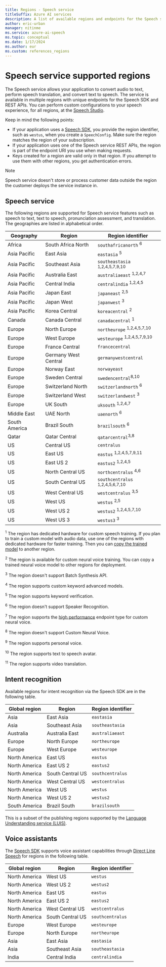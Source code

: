 ```yaml
---
title: Regions - Speech service
titleSuffix: Azure AI services
description: A list of available regions and endpoints for the Speech service, including speech to text, text to speech, and speech translation.
author: eric-urban
manager: nitinme
ms.service: azure-ai-speech
ms.topic: conceptual
ms.date: 1/17/2024
ms.author: eur
ms.custom: references_regions
---
```


# Speech service supported regions

The Speech service allows your application to convert audio to text, perform speech translation, and convert text to speech. The service is available in multiple regions with unique endpoints for the Speech SDK and REST APIs. You can perform custom configurations to your speech experience, for all regions, at the [Speech Studio](https://aka.ms/speechstudio/).

Keep in mind the following points:

- If your application uses a [Speech SDK](speech-sdk.md), you provide the region identifier, such as `westus`, when you create a `SpeechConfig`. Make sure the region matches the region of your subscription.
- If your application uses one of the Speech service REST APIs, the region is part of the endpoint URI you use when making requests.
- Keys created for a region are valid only in that region. If you attempt to use them with other regions, you get authentication errors.

> [!NOTE]
> Speech service doesn't store or process customer data outside the region the customer deploys the service instance in.

## Speech service

The following regions are supported for Speech service features such as speech to text, text to speech, pronunciation assessment, and translation. The geographies are listed in alphabetical order.

| Geography     | Region               | Region identifier                       |
| ------------- | -------------------- | --------------------------------------- |
| Africa        | South Africa North   | `southafricanorth` <sup>6</sup>         |
| Asia Pacific  | East Asia            | `eastasia` <sup>5</sup>                 |
| Asia Pacific  | Southeast Asia       | `southeastasia` <sup>1,2,4,5,7,9,10</sup>  |
| Asia Pacific  | Australia East       | `australiaeast` <sup>1,2,4,7</sup>      |
| Asia Pacific  | Central India        | `centralindia` <sup>1,2,4,5</sup>       |
| Asia Pacific  | Japan East           | `japaneast` <sup>2,5</sup>              |
| Asia Pacific  | Japan West           | `japanwest` <sup>3</sup>                |
| Asia Pacific  | Korea Central        | `koreacentral` <sup>2</sup>             |
| Canada        | Canada Central       | `canadacentral` <sup>1</sup>            |
| Europe        | North Europe         | `northeurope` <sup>1,2,4,5,7,10</sup>      |
| Europe        | West Europe          | `westeurope` <sup>1,2,4,5,7,9,10</sup>     |
| Europe        | France Central       | `francecentral`                         |
| Europe        | Germany West Central | `germanywestcentral`                    |
| Europe        | Norway East          | `norwayeast`                            |
| Europe        | Sweden Central       | `swedencentral`<sup>8,10</sup>             |
| Europe        | Switzerland North    | `switzerlandnorth` <sup>6</sup>         |
| Europe        | Switzerland West     | `switzerlandwest` <sup>3</sup>          |
| Europe        | UK South             | `uksouth` <sup>1,2,4,7</sup>            |
| Middle East   | UAE North            | `uaenorth` <sup>6</sup>                 |
| South America | Brazil South         | `brazilsouth` <sup>6</sup>              |
| Qatar         | Qatar Central        | `qatarcentral`<sup>3,8</sup>            |
| US            | Central US           | `centralus`                             |
| US            | East US              | `eastus` <sup>1,2,4,5,7,9,11</sup>         |
| US            | East US 2            | `eastus2` <sup>1,2,4,5</sup>            |
| US            | North Central US     | `northcentralus` <sup>4,6</sup>         |
| US            | South Central US     | `southcentralus` <sup>1,2,4,5,6,7,10</sup> |
| US            | West Central US      | `westcentralus` <sup>3,5</sup>          |
| US            | West US              | `westus` <sup>2,5</sup>                 |
| US            | West US 2            | `westus2` <sup>1,2,4,5,7,10</sup>          |
| US            | West US 3            | `westus3` <sup>3</sup>                  |

<sup>1</sup> The region has dedicated hardware for custom speech training. If you plan to train a custom model with audio data, use one of the regions with dedicated hardware for faster training. Then you can [copy the trained model](how-to-custom-speech-train-model.md#copy-a-model) to another region.

<sup>2</sup> The region is available for custom neural voice training. You can copy a trained neural voice model to other regions for deployment.

<sup>3</sup> The region doesn't support Batch Synthesis API.

<sup>4</sup> The region supports custom keyword advanced models.

<sup>5</sup> The region supports keyword verification.

<sup>6</sup> The region doesn't support Speaker Recognition.

<sup>7</sup> The region supports the [high performance](professional-voice-deploy-endpoint.md#add-a-deployment-endpoint) endpoint type for custom neural voice.

<sup>8</sup> The region doesn't support Custom Neural Voice.

<sup>9</sup> The region supports personal voice.

<sup>10</sup> The region supports text to speech avatar.

<sup>11</sup> The region supports video translation.

## Intent recognition

Available regions for intent recognition via the Speech SDK are in the following table.

| Global region | Region           | Region identifier |
| ------------- | ---------------- | ----------------- |
| Asia          | East Asia        | `eastasia`        |
| Asia          | Southeast Asia   | `southeastasia`   |
| Australia     | Australia East   | `australiaeast`   |
| Europe        | North Europe     | `northeurope`     |
| Europe        | West Europe      | `westeurope`      |
| North America | East US          | `eastus`          |
| North America | East US 2        | `eastus2`         |
| North America | South Central US | `southcentralus`  |
| North America | West Central US  | `westcentralus`   |
| North America | West US          | `westus`          |
| North America | West US 2        | `westus2`         |
| South America | Brazil South     | `brazilsouth`     |

This is a subset of the publishing regions supported by the [Language Understanding service (LUIS)](../luis/luis-reference-regions.md).

## Voice assistants

The [Speech SDK](speech-sdk.md) supports voice assistant capabilities through [Direct Line Speech](./direct-line-speech.md) for regions in the following table.

| Global region | Region           | Region identifier |
| ------------- | ---------------- | ----------------- |
| North America | West US          | `westus`          |
| North America | West US 2        | `westus2`         |
| North America | East US          | `eastus`          |
| North America | East US 2        | `eastus2`         |
| North America | West Central US  | `westcentralus`   |
| North America | South Central US | `southcentralus`  |
| Europe        | West Europe      | `westeurope`      |
| Europe        | North Europe     | `northeurope`     |
| Asia          | East Asia        | `eastasia`        |
| Asia          | Southeast Asia   | `southeastasia`   |
| India         | Central India    | `centralindia`    |
